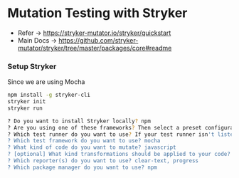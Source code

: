 # Mutation Testing with Stryker

- Refer -> https://stryker-mutator.io/stryker/quickstart
- Main Docs -> https://github.com/stryker-mutator/stryker/tree/master/packages/core#readme

### Setup Stryker 

Since we are using Mocha

```bash
npm install -g stryker-cli 
stryker init
stryker run
```
```zsh
? Do you want to install Stryker locally? npm
? Are you using one of these frameworks? Then select a preset configuration. None/other
? Which test runner do you want to use? If your test runner isn't listed here, you can choose "command" (it uses your `npm test` command, but will come with a big performance penalty) mocha
? Which test framework do you want to use? mocha
? What kind of code do you want to mutate? javascript
? [optional] What kind transformations should be applied to your code? 
? Which reporter(s) do you want to use? clear-text, progress
? Which package manager do you want to use? npm
```